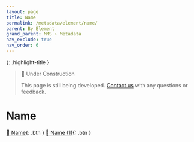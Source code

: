 ```yaml
---
layout: page
title: Name
permalink: /metadata/element/name/
parent: By Element
grand_parent: MMS › Metadata
nav_exclude: true
nav_order: 6
---
```


{: .highlight-title }
> 🚧 Under Construction
>
> This page is still being developed. [Contact us](/metadata-documentation/contact/) with any questions or feedback.

# Name
[📄 Name](https://docs.google.com/document/d/12q-7iSq7FMNii2tE7iLNbSFQdgRTXS0S97UVYdH7a-A/edit){: .btn }
[📄 Name (1)](https://docs.google.com/document/d/1TU-8T2hcbWvyqzSVXABhovDwfCowF9qI2LE_x4sP-WU/edit){: .btn }